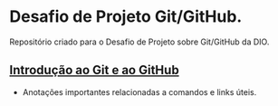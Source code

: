 # Desafio de Projeto Git/GitHub.
Repositório criado para o Desafio de Projeto sobre Git/GitHub da DIO.

## [Introdução ao Git e ao GitHub](Introdução%20ao%20Git%20e%20ao%20GitHub/README.md)
- Anotações importantes relacionadas a comandos e links úteis.
